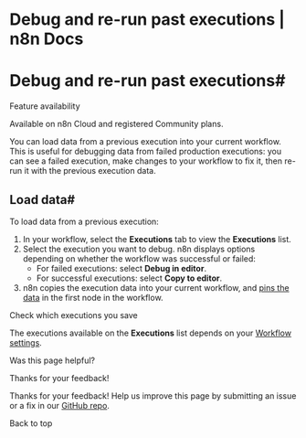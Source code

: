 # Debug and re-run past executions | n8n Docs

[ ](https://github.com/n8n-io/n8n-docs/edit/main/docs/workflows/executions/debug.md "Edit this page")

# Debug and re-run past executions#

Feature availability

Available on n8n Cloud and registered Community plans.

You can load data from a previous execution into your current workflow. This is useful for debugging data from failed production executions: you can see a failed execution, make changes to your workflow to fix it, then re-run it with the previous execution data.

## Load data#

To load data from a previous execution:

  1. In your workflow, select the **Executions** tab to view the **Executions** list.
  2. Select the execution you want to debug. n8n displays options depending on whether the workflow was successful or failed:
     * For failed executions: select **Debug in editor**.
     * For successful executions: select **Copy to editor**.
  3. n8n copies the execution data into your current workflow, and [pins the data](../../../data/data-pinning/) in the first node in the workflow.

Check which executions you save

The executions available on the **Executions** list depends on your [Workflow settings](../../settings/).

Was this page helpful? 

Thanks for your feedback! 

Thanks for your feedback! Help us improve this page by submitting an issue or a fix in our [GitHub repo](https://github.com/n8n-io/n8n-docs). 

Back to top